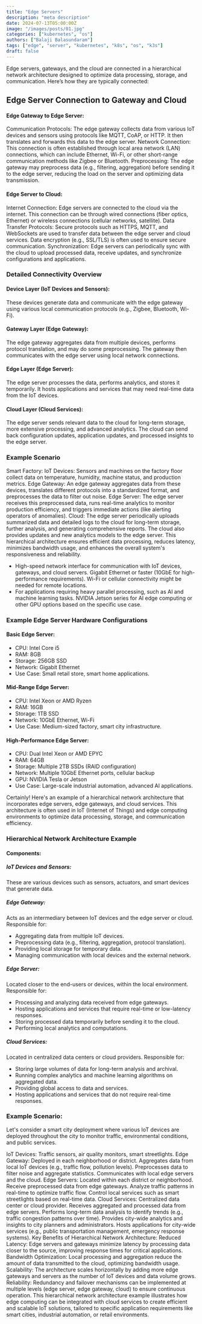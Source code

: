```yaml
---
title: "Edge Servers"
description: "meta description"
date: 2024-07-13T05:00:00Z
image: "/images/posts/01.jpg"
categories: ["kubernetes", "os"]
authors: ["Balaji Balasundaram"]
tags: ["edge", "server", "kubernetes", "k8s", "os", "k3s"]
draft: false
---
```



Edge servers, gateways, and the cloud are connected in a hierarchical network architecture designed to optimize data processing, storage, and communication. Here’s how they are typically connected:

## Edge Server Connection to Gateway and Cloud
#### Edge Gateway to Edge Server:

Communication Protocols: The edge gateway collects data from various IoT devices and sensors using protocols like MQTT, CoAP, or HTTP. It then translates and forwards this data to the edge server.
Network Connection: This connection is often established through local area network (LAN) connections, which can include Ethernet, Wi-Fi, or other short-range communication methods like Zigbee or Bluetooth.
Preprocessing: The edge gateway may preprocess data (e.g., filtering, aggregation) before sending it to the edge server, reducing the load on the server and optimizing data transmission.
#### Edge Server to Cloud:

Internet Connection: Edge servers are connected to the cloud via the internet. This connection can be through wired connections (fiber optics, Ethernet) or wireless connections (cellular networks, satellite).
Data Transfer Protocols: Secure protocols such as HTTPS, MQTT, and WebSockets are used to transfer data between the edge server and cloud services. Data encryption (e.g., SSL/TLS) is often used to ensure secure communication.
Synchronization: Edge servers can periodically sync with the cloud to upload processed data, receive updates, and synchronize configurations and applications.
### Detailed Connectivity Overview
#### Device Layer (IoT Devices and Sensors):

These devices generate data and communicate with the edge gateway using various local communication protocols (e.g., Zigbee, Bluetooth, Wi-Fi).
#### Gateway Layer (Edge Gateway):

The edge gateway aggregates data from multiple devices, performs protocol translation, and may do some preprocessing.
The gateway then communicates with the edge server using local network connections.
#### Edge Layer (Edge Server):

The edge server processes the data, performs analytics, and stores it temporarily.
It hosts applications and services that may need real-time data from the IoT devices.
#### Cloud Layer (Cloud Services):

The edge server sends relevant data to the cloud for long-term storage, more extensive processing, and advanced analytics.
The cloud can send back configuration updates, application updates, and processed insights to the edge server.
### Example Scenario
Smart Factory:
IoT Devices: Sensors and machines on the factory floor collect data on temperature, humidity, machine status, and production metrics.
Edge Gateway: An edge gateway aggregates data from these devices, translates different protocols into a standardized format, and preprocesses the data to filter out noise.
Edge Server: The edge server receives this preprocessed data, runs real-time analytics to monitor production efficiency, and triggers immediate actions (like alerting operators of anomalies).
Cloud: The edge server periodically uploads summarized data and detailed logs to the cloud for long-term storage, further analysis, and generating comprehensive reports. The cloud also provides updates and new analytics models to the edge server.
This hierarchical architecture ensures efficient data processing, reduces latency, minimizes bandwidth usage, and enhances the overall system's responsiveness and reliability.

- High-speed network interface for communication with IoT devices, gateways, and cloud servers. Gigabit Ethernet or faster (10GbE for high-performance requirements). Wi-Fi or cellular connectivity might be needed for remote locations.
- For applications requiring heavy parallel processing, such as AI and machine learning tasks. NVIDIA Jetson series for AI edge computing or other GPU options based on the specific use case.

### Example Edge Server Hardware Configurations
#### Basic Edge Server:

- CPU: Intel Core i5
- RAM: 8GB
- Storage: 256GB SSD
- Network: Gigabit Ethernet
- Use Case: Small retail store, smart home applications.
#### Mid-Range Edge Server:

- CPU: Intel Xeon or AMD Ryzen
- RAM: 16GB
- Storage: 1TB SSD
- Network: 10GbE Ethernet, Wi-Fi
- Use Case: Medium-sized factory, smart city infrastructure.
#### High-Performance Edge Server:

- CPU: Dual Intel Xeon or AMD EPYC
- RAM: 64GB
- Storage: Multiple 2TB SSDs (RAID configuration)
- Network: Multiple 10GbE Ethernet ports, cellular backup
- GPU: NVIDIA Tesla or Jetson
- Use Case: Large-scale industrial automation, advanced AI applications.


Certainly! Here's an example of a hierarchical network architecture that incorporates edge servers, edge gateways, and cloud services. This architecture is often used in IoT (Internet of Things) and edge computing environments to optimize data processing, storage, and communication efficiency.

### Hierarchical Network Architecture Example
#### Components:
##### IoT Devices and Sensors:

These are various devices such as sensors, actuators, and smart devices that generate data.
##### Edge Gateway:

Acts as an intermediary between IoT devices and the edge server or cloud.
Responsible for:
- Aggregating data from multiple IoT devices.
- Preprocessing data (e.g., filtering, aggregation, protocol translation).
- Providing local storage for temporary data.
- Managing communication with local devices and the external network.
##### Edge Server:

Located closer to the end-users or devices, within the local environment.
Responsible for:
- Processing and analyzing data received from edge gateways.
- Hosting applications and services that require real-time or low-latency responses.
- Storing processed data temporarily before sending it to the cloud.
- Performing local analytics and computations.
##### Cloud Services:

Located in centralized data centers or cloud providers.
Responsible for:
- Storing large volumes of data for long-term analysis and archival.
- Running complex analytics and machine learning algorithms on aggregated data.
- Providing global access to data and services.
- Hosting applications and services that do not require real-time responses.
### Example Scenario:
Let's consider a smart city deployment where various IoT devices are deployed throughout the city to monitor traffic, environmental conditions, and public services.

IoT Devices: Traffic sensors, air quality monitors, smart streetlights.
Edge Gateway: Deployed in each neighborhood or district.
Aggregates data from local IoT devices (e.g., traffic flow, pollution levels).
Preprocesses data to filter noise and aggregate statistics.
Communicates with local edge servers and the cloud.
Edge Servers: Located within each district or neighborhood.
Receive preprocessed data from edge gateways.
Analyze traffic patterns in real-time to optimize traffic flow.
Control local services such as smart streetlights based on real-time data.
Cloud Services: Centralized data center or cloud provider.
Receives aggregated and processed data from edge servers.
Performs long-term data analysis to identify trends (e.g., traffic congestion patterns over time).
Provides city-wide analytics and insights to city planners and administrators.
Hosts applications for city-wide services (e.g., public transportation management, emergency response systems).
Key Benefits of Hierarchical Network Architecture:
Reduced Latency: Edge servers and gateways minimize latency by processing data closer to the source, improving response times for critical applications.
Bandwidth Optimization: Local processing and aggregation reduce the amount of data transmitted to the cloud, optimizing bandwidth usage.
Scalability: The architecture scales horizontally by adding more edge gateways and servers as the number of IoT devices and data volume grows.
Reliability: Redundancy and failover mechanisms can be implemented at multiple levels (edge server, edge gateway, cloud) to ensure continuous operation.
This hierarchical network architecture example illustrates how edge computing can be integrated with cloud services to create efficient and scalable IoT solutions, tailored to specific application requirements like smart cities, industrial automation, or retail environments.